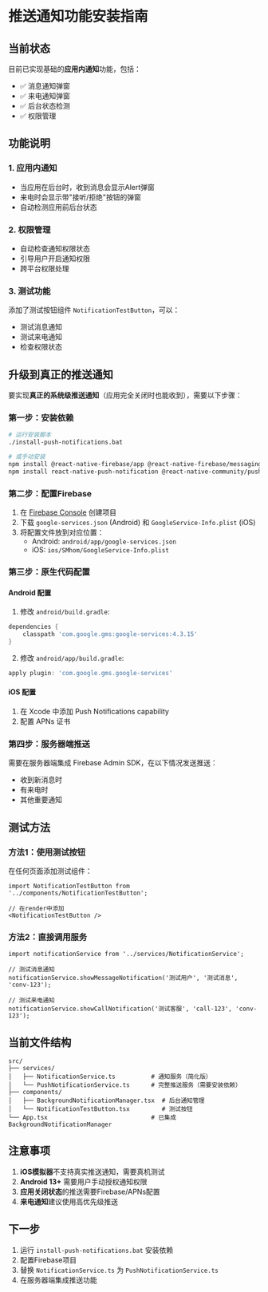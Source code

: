# 推送通知功能安装指南

## 当前状态
目前已实现基础的**应用内通知**功能，包括：
- ✅ 消息通知弹窗
- ✅ 来电通知弹窗  
- ✅ 后台状态检测
- ✅ 权限管理

## 功能说明

### 1. 应用内通知
- 当应用在后台时，收到消息会显示Alert弹窗
- 来电时会显示带"接听/拒绝"按钮的弹窗
- 自动检测应用前后台状态

### 2. 权限管理
- 自动检查通知权限状态
- 引导用户开启通知权限
- 跨平台权限处理

### 3. 测试功能
添加了测试按钮组件 `NotificationTestButton`，可以：
- 测试消息通知
- 测试来电通知
- 检查权限状态

## 升级到真正的推送通知

要实现**真正的系统级推送通知**（应用完全关闭时也能收到），需要以下步骤：

### 第一步：安装依赖
```bash
# 运行安装脚本
./install-push-notifications.bat

# 或手动安装
npm install @react-native-firebase/app @react-native-firebase/messaging
npm install react-native-push-notification @react-native-community/push-notification-ios
```

### 第二步：配置Firebase
1. 在 [Firebase Console](https://console.firebase.google.com/) 创建项目
2. 下载 `google-services.json` (Android) 和 `GoogleService-Info.plist` (iOS)
3. 将配置文件放到对应位置：
   - Android: `android/app/google-services.json`
   - iOS: `ios/SMhom/GoogleService-Info.plist`

### 第三步：原生代码配置

#### Android 配置
1. 修改 `android/build.gradle`:
```gradle
dependencies {
    classpath 'com.google.gms:google-services:4.3.15'
}
```

2. 修改 `android/app/build.gradle`:
```gradle
apply plugin: 'com.google.gms.google-services'
```

#### iOS 配置
1. 在 Xcode 中添加 Push Notifications capability
2. 配置 APNs 证书

### 第四步：服务器端推送
需要在服务器端集成 Firebase Admin SDK，在以下情况发送推送：
- 收到新消息时
- 有来电时
- 其他重要通知

## 测试方法

### 方法1：使用测试按钮
在任何页面添加测试组件：
```tsx
import NotificationTestButton from '../components/NotificationTestButton';

// 在render中添加
<NotificationTestButton />
```

### 方法2：直接调用服务
```tsx
import notificationService from '../services/NotificationService';

// 测试消息通知
notificationService.showMessageNotification('测试用户', '测试消息', 'conv-123');

// 测试来电通知
notificationService.showCallNotification('测试客服', 'call-123', 'conv-123');
```

## 当前文件结构
```
src/
├── services/
│   ├── NotificationService.ts          # 通知服务（简化版）
│   └── PushNotificationService.ts      # 完整推送服务（需要安装依赖）
├── components/
│   ├── BackgroundNotificationManager.tsx  # 后台通知管理
│   └── NotificationTestButton.tsx         # 测试按钮
└── App.tsx                             # 已集成BackgroundNotificationManager
```

## 注意事项
1. **iOS模拟器**不支持真实推送通知，需要真机测试
2. **Android 13+** 需要用户手动授权通知权限
3. **应用关闭状态**的推送需要Firebase/APNs配置
4. **来电通知**建议使用高优先级推送

## 下一步
1. 运行 `install-push-notifications.bat` 安装依赖
2. 配置Firebase项目
3. 替换 `NotificationService.ts` 为 `PushNotificationService.ts`
4. 在服务器端集成推送功能 